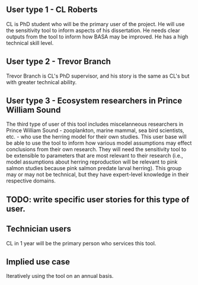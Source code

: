 ## User type 1 - CL Roberts

CL is PhD student who will be the primary user of the project. He will use the sensitivity tool to inform aspects of his dissertation. He needs clear outputs from the tool to inform how BASA may be improved. He has a high technical skill level.

## User type 2 - Trevor Branch

Trevor Branch is CL's PhD supervisor, and his story is the same as CL's but with greater technical ability. 

## User type 3 - Ecosystem researchers in Prince William Sound

The third type of user of this tool includes miscelanneous researchers in Prince William Sound - zooplankton, marine mammal, sea bird scientists, etc. - who use the herring model for their own studies. This user base will be able to use the tool to inform how various model assumptions may effect conclusions from their own research. They will need the sensitivity tool to be extensible to parameters that are most relevant to their research (i.e., model assumptions about herring reproduction will be relevant to pink salmon studies because pink salmon predate larval herring). This group may or may not be technical, but they have expert-level knowledge in their respective domains.

## TODO: write specific user stories for this type of user.

## Technician users

CL in 1 year will be the primary person who services this tool.

## Implied use case

Iteratively using the tool on an annual basis.
